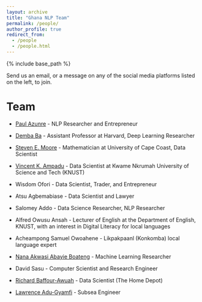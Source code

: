 ```yaml
---
layout: archive
title: "Ghana NLP Team"
permalink: /people/
author_profile: true
redirect_from:
  - /people
  - /people.html
---
```


{% include base_path %}

Send us an email, or a message on any of the social media platforms listed on the left, to join.

Team
======
* [Paul Azunre](http://www.azunre.com) - NLP Researcher and Entrepreneur
* [Demba Ba](http://brain.harvard.edu/?people=demba-ba) - Assistant Professor at Harvard, Deep Learning Researcher
* [Steven E. Moore](https://directory.ucc.edu.gh/p/stephen-moore) - Mathematician at University of Cape Coast, Data Scientist
* [Vincent K. Ampadu](https://www.linkedin.com/in/vincentmichaelkampadu/) - Data Scientist at Kwame Nkrumah University of Science and Tech (KNUST)
* Wisdom Ofori - Data Scientist, Trader, and Entrepreneur
* Atsu Agbemabiase - Data Scientist and Lawyer
* Salomey Addo - Data Science Researcher, NLP Researcher
* Alfred Owusu Ansah - Lecturer of English at the Department of English, KNUST, with an interest in Digital Literacy for local languages
* Acheampong Samuel Owoahene - Likpakpaanl (Konkomba) local language expert
* [Nana Akwasi Abayie Boateng](http://restanalytics.com/) - Machine Learning Researcher
* David Sasu - Computer Scientist and Research Engineer
* [Richard Baffour-Awuah](https://www.linkedin.com/in/richard-baffour-awuah-095ba64a/) - Data Scientist (The Home Depot)

* [Lawrence Adu-Gyamfi](https://www.linkedin.com/in/lawrence-adu-gyamfi/) - Subsea Engineer

